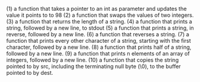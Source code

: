 (1) a function that takes a pointer to an int as parameter and updates the value it points to to 98
(2) a function that swaps the values of two integers.
(3) a function that returns the length of a string.
(4) a function that prints a string, followed by a new line, to stdout
(5) a function that prints a string, in reverse, followed by a new line.
(6) a function that reverses a string.
(7) a function that prints every other character of a string, starting with the first character, followed by a new line.
(8) a function that prints half of a string, followed by a new line.
(9) a function that prints n elements of an array of integers, followed by a new line.
(10) a function that copies the string pointed to by src, including the terminating null byte (\0), to the buffer pointed to by dest.